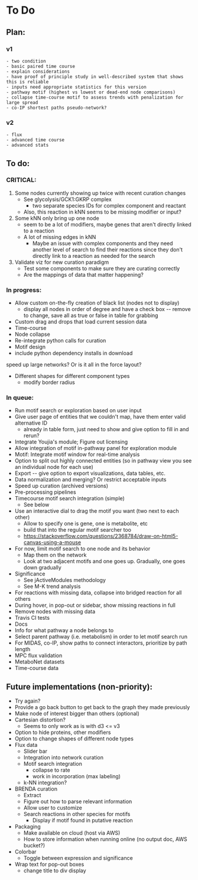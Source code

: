 # To Do

## Plan:
### v1
	- two condition
	- basic paired time course
	- explain considerations
	- have proof of principle study in well-described system that shows this is reliable
	- inputs need appropriate statistics for this version
	- pathway motif (highest vs lowest or dead-end node comparisons)
	- collapse time-course motif to assess trends with penalization for large spread
	- co-IP shortest paths pseudo-network?
### v2
	- flux
	- advanced time course
	- advanced stats


## To do:

### CRITICAL:
1. Some nodes currently showing up twice with recent curation changes
	- See glycolysis/GCK1:GKRP complex
		- two separate species IDs for complex component and reactant
	- Also, this reaction in kNN seems to be missing modifier or input?
2. Some kNN only bring up one node
	- seem to be a lot of modifiers, maybe genes that aren't directly linked to a reaction
	- A lot of missing edges in kNN
		- Maybe an issue with complex components and they need another level of search to find their reactions since they don't directly link to a reaction as needed for the search
5. Validate viz for new curation paradigm
	- Test some components to make sure they are curating correctly
	- Are the mappings of data that matter happening?


### In progress:
- Allow custom on-the-fly creation of black list (nodes not to display)
	- display all nodes in order of degree and have a check box -- remove to change, save all as true or false in table for grabbing
- Custom drag and drops that load current session data
- Time-course
- Node collapse
- Re-integrate python calls for curation
- Motif design
- include python dependency installs in download

speed up large networks? Or is it all in the force layout?

- Different shapes for different component types
	- modify border radius 



### In queue:
- Run motif search or exploration based on user input
- Give user page of entities that we couldn't map, have them enter valid alternative ID
	- already in table form, just need to show and give option to fill in and rerun?
- Integrate Youjia's module; Figure out licensing
- Allow integration of motif in-pathway panel for exploration module
- Motif: Integrate motif window for real-time analysis
- Option to split out highly connected entities (so in pathway view you see an individual node for each use)
- Export -- give option to export visualizations, data tables, etc.
- Data normalization and merging? Or restrict acceptable inputs
- Speed up curation (archived versions)
- Pre-processing pipelines
- Timecourse motif search integration (simple)
	- See below
- Use an interactive dial to drag the motif you want (two next to each other)
	- Allow to specify one is gene, one is metabolite, etc
	- build that into the regular motif searcher too
	- https://stackoverflow.com/questions/2368784/draw-on-html5-canvas-using-a-mouse
- For now, limit motif search to one node and its behavior
	- Map them on the network
	- Look at two adjacent motifs and one goes up. Gradually, one goes down gradually
- Significance
	- See jActiveModules methodology
	- See M-K trend analysis
- For reactions with missing data, collapse into bridged reaction for all others
- During hover, in pop-out or sidebar, show missing reactions in full
- Remove nodes with missing data
- Travis CI tests
- Docs
- Info for what pathway a node belongs to
- Select parent pathway (i.e. metabolism) in order to let motif search run
- For MIDAS, co-IP, show paths to connect interactors, prioritize by path length
- MPC flux validation
- MetaboNet datasets
- Time-course data










## Future implementations (non-priority):
- Try again?
- Provide a go back button to get back to the graph they made previously
- Make node of interest bigger than others (optional)
- Cartesian distortion?
	- Seems to only work as is with d3 <= v3
- Option to hide proteins, other modifiers
- Option to change shapes of different node types
- Flux data
	- Slider bar
	- Integration into network curation
	- Motif search integration
		- collapse to rate
		- work in incorporation (max labeling)
	- k-NN integration?
- BRENDA curation
	- Extract
	- Figure out how to parse relevant information
	- Allow user to customize
	- Search reactions in other species for motifs
		- Display if motif found in putative reaction  
- Packaging
	- Make available on cloud (host via AWS)
	- How to store information when running online (no output doc, AWS bucket?)
- Colorbar
	- Toggle between expression and significance
- Wrap text for pop-out boxes
	- change title to div display
